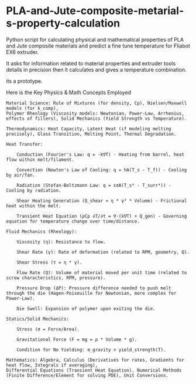 # PLA-and-Jute-composite-metarial-s-property-calculation
Python script for calculating physical and mathematical properties of PLA and Jute composite materials and predict
a fine tune temperature for Fliabot EX6 extruder.


It asks for information related to material properties and extruder tools details in precision 
then it calculates and gives a temperature combination.


its a prototype.

Here is the Key Physics & Math Concepts Employed

    Material Science: Rule of Mixtures (for density, Cp), Nielsen/Maxwell models (for k_comp), 
	Polymer Rheology (Viscosity models: Newtonian, Power-Law, Arrhenius, effects of fillers), Solid Mechanics (Yield Strength vs Temperature).

    Thermodynamics: Heat Capacity, Latent Heat (if modeling melting precisely), Glass Transition, Melting Point, Thermal Degradation.

    Heat Transfer:

        Conduction (Fourier's Law: q = -k∇T) - Heating from barrel, heat flow within melt/filament.

        Convection (Newton's Law of Cooling: q = hA(T_s - T_f)) - Cooling by air/fan.

        Radiation (Stefan-Boltzmann Law: q = εσA(T_s⁴ - T_surr⁴)) - Cooling by radiation.

        Shear Heating Generation (Q_shear ≈ η * γ̇² * Volume) - Frictional heat within the melt.

        Transient Heat Equation (ρCp ∂T/∂t = ∇·(k∇T) + Q_gen) - Governing equation for temperature change over time/distance.

    Fluid Mechanics (Rheology):

        Viscosity (η): Resistance to flow.

        Shear Rate (γ̇): Rate of deformation (related to RPM, geometry, Q).

        Shear Stress (τ = η * γ̇).

        Flow Rate (Q): Volume of material moved per unit time (related to screw characteristics, RPM, pressure).

        Pressure Drop (ΔP): Pressure difference needed to push melt through the die (Hagen-Poiseuille for Newtonian, more complex for Power-Law).

        Die Swell: Expansion of polymer upon exiting the die.

    Statics/Solid Mechanics:

        Stress (σ = Force/Area).

        Gravitational Force (F = mg = ρ * Volume * g).

        Condition for No Yielding: σ_gravity < yield_strength(T).

    Mathematics: Algebra, Calculus (Derivatives for rates, Gradients for heat flow, Integrals if averaging), 
	Differential Equations (Transient Heat Equation), Numerical Methods (Finite Difference/Element for solving PDE), Unit Conversions.

